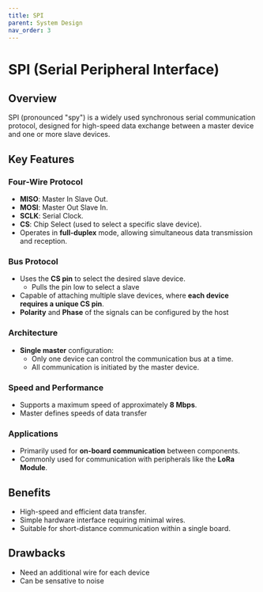 ```yaml
---
title: SPI
parent: System Design
nav_order: 3
---
```



# SPI (Serial Peripheral Interface)

## Overview
SPI (pronounced "spy") is a widely used synchronous serial communication protocol, designed for high-speed data exchange between a master device and one or more slave devices.

## Key Features

### Four-Wire Protocol
- **MISO**: Master In Slave Out.
- **MOSI**: Master Out Slave In.
- **SCLK**: Serial Clock.
- **CS**: Chip Select (used to select a specific slave device).
- Operates in **full-duplex** mode, allowing simultaneous data transmission and reception.

### Bus Protocol
- Uses the **CS pin** to select the desired slave device.
    - Pulls the pin low to select a slave
- Capable of attaching multiple slave devices, where **each device requires a unique CS pin**.
- **Polarity** and **Phase** of the signals can be configured by the host

### Architecture
- **Single master** configuration:
  - Only one device can control the communication bus at a time.
  - All communication is initiated by the master device.

### Speed and Performance
- Supports a maximum speed of approximately **8 Mbps**.
- Master defines speeds of data transfer

### Applications
- Primarily used for **on-board communication** between components.
- Commonly used for communication with peripherals like the **LoRa Module**.

## Benefits
- High-speed and efficient data transfer.
- Simple hardware interface requiring minimal wires.
- Suitable for short-distance communication within a single board.

## Drawbacks
- Need an additional wire for each device
- Can be sensative to noise